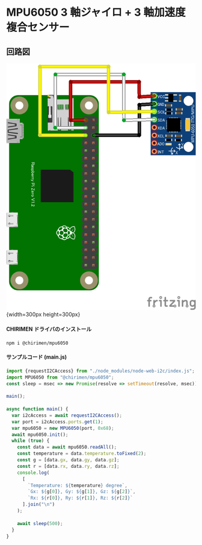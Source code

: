 # MPU6050 3 軸ジャイロ + 3 軸加速度 複合センサー

## 回路図

![回路図](./schematic.png "schematic"){width=300px height=300px}

#### CHIRIMEN ドライバのインストール

```shell
npm i @chirimen/mpu6050
```

#### サンプルコード (main.js)

```javascript
import {requestI2CAccess} from "./node_modules/node-web-i2c/index.js";
import MPU6050 from "@chirimen/mpu6050";
const sleep = msec => new Promise(resolve => setTimeout(resolve, msec));

main();

async function main() {
  var i2cAccess = await requestI2CAccess();
  var port = i2cAccess.ports.get(1);
  var mpu6050 = new MPU6050(port, 0x68);
  await mpu6050.init();
  while (true) {
    const data = await mpu6050.readAll();
    const temperature = data.temperature.toFixed(2);
    const g = [data.gx, data.gy, data.gz];
    const r = [data.rx, data.ry, data.rz];
    console.log(
      [
        `Temperature: ${temperature} degree`,
        `Gx: ${g[0]}, Gy: ${g[1]}, Gz: ${g[2]}`,
        `Rx: ${r[0]}, Ry: ${r[1]}, Rz: ${r[2]}`
      ].join("\n")
    );

    await sleep(500);
  }
}
```
